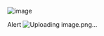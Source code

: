 ![image](https://github.com/arifrahmadi23/PDW_Multimedia/assets/127088748/c1605d03-7f36-4da6-af76-e134460e93ff)

Alert
![Uploading image.png…]()
